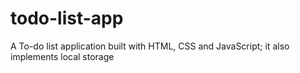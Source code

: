 # todo-list-app
A To-do list application built with HTML, CSS and JavaScript; it also implements local storage
